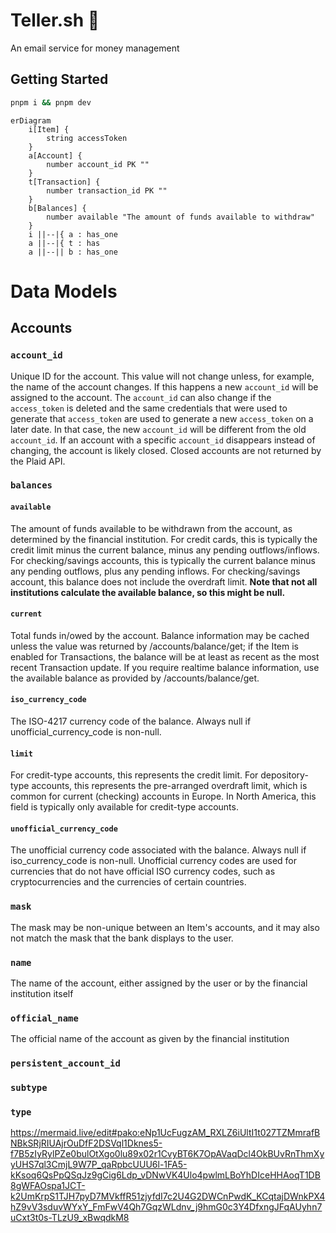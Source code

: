 # Teller.sh 💸

An email service for money management

## Getting Started

```sh
pnpm i && pnpm dev
```

```mermaid
erDiagram
    i[Item] {
        string accessToken
    }
    a[Account] {
        number account_id PK ""
    }
    t[Transaction] {
        number transaction_id PK ""
    }
    b[Balances] {
        number available "The amount of funds available to withdraw"
    }
    i ||--|{ a : has_one
    a ||--|{ t : has
    a ||--|| b : has_one
```

# Data Models

## Accounts

### `account_id`

Unique ID for the account. This value will not change unless, for example, the name of the account changes. If this happens a new `account_id` will be assigned to the account. The `account_id` can also change if the `access_token` is deleted and the same credentials that were used to generate that `access_token` are used to generate a new `access_token` on a later date. In that case, the new `account_id` will be different from the old `account_id`. If an account with a specific `account_id` disappears instead of changing, the account is likely closed. Closed accounts are not returned by the Plaid API.

### `balances`

#### `available`

The amount of funds available to be withdrawn from the account, as determined by the financial institution. For credit cards, this is typically the credit limit minus the current balance, minus any pending outflows/inflows. For checking/savings accounts, this is typically the current balance minus any pending outflows, plus any pending inflows. For checking/savings account, this balance does not include the overdraft limit. **Note that not all institutions calculate the available balance, so this might be null.**

#### `current`

Total funds in/owed by the account. Balance information may be cached unless the value was returned by /accounts/balance/get; if the Item is enabled for Transactions, the balance will be at least as recent as the most recent Transaction update. If you require realtime balance information, use the available balance as provided by /accounts/balance/get.

#### `iso_currency_code`

The ISO-4217 currency code of the balance. Always null if unofficial_currency_code is non-null.

#### `limit`

For credit-type accounts, this represents the credit limit. For depository-type accounts, this represents the pre-arranged overdraft limit, which is common for current (checking) accounts in Europe. In North America, this field is typically only available for credit-type accounts.

#### `unofficial_currency_code`

The unofficial currency code associated with the balance. Always null if iso_currency_code is non-null. Unofficial currency codes are used for currencies that do not have official ISO currency codes, such as cryptocurrencies and the currencies of certain countries.

### `mask`

The mask may be non-unique between an Item's accounts, and it may also not match the mask that the bank displays to the user.

### `name`

The name of the account, either assigned by the user or by the financial institution itself

### `official_name`

The official name of the account as given by the financial institution

### `persistent_account_id`

### `subtype`

### `type`

https://mermaid.live/edit#pako:eNp1UcFugzAM_RXLZ6iUltI1t027TZMmrafBNBkSRjRIUAjrOuDfF2DSVql1Dknes5-f7B5zIyRylPZe0bulOtXgo0lu89x02r1CvyBT6K7OpAVaqDcl4OkBUvRnThmXyyUHS7ql3CmjL9W7P_qaRpbcUUU6l-1FA5-kKsoq6QsPpQSqJz9gCig6Ldp_vDNwVK4Ulo4pwlmLBoYhDIceHHAoqT1DB8gWFAOspa1JCT-k2UmKrpS1TJH7pyD7MVkffR51zjyfdI7c2U4G2DWCnPwdK_KCqtajDWnkPX4hZ9vV3sduvWYxY_FmFwV4Qh7GqzWLdnv_j9hmG0c3Y4DfxngJFqAUyhn7uCxt3t0s-TLzU9_xBwqdkM8
